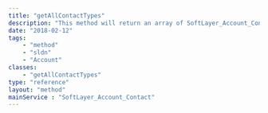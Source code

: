 ```yaml
---
title: "getAllContactTypes"
description: "This method will return an array of SoftLayer_Account_Contact_Type objects which can be used when creating or editing an account contact. "
date: "2018-02-12"
tags:
    - "method"
    - "sldn"
    - "Account"
classes:
    - "getAllContactTypes"
type: "reference"
layout: "method"
mainService : "SoftLayer_Account_Contact"
---
```

